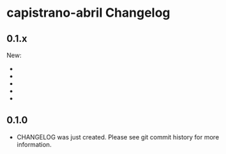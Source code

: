 # capistrano-abril Changelog

## 0.1.x

New:

*
*
*
*
*

## 0.1.0

* CHANGELOG was just created. Please see git commit history for more information.

